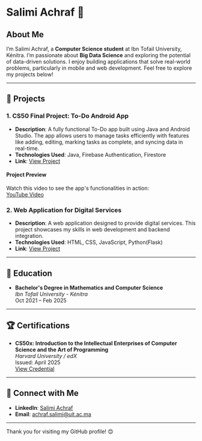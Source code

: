 # Salimi Achraf 🚀

## About Me
I’m Salimi Achraf, a **Computer Science student** at Ibn Tofail University, Kénitra. I’m passionate about **Big Data Science** and exploring the potential of data-driven solutions.
I enjoy building applications that solve real-world problems, particularly in mobile and web development. Feel free to explore my projects below!

---

## 🌟 Projects

### 1. **CS50 Final Project: To-Do Android App**
- **Description**: A fully functional To-Do app built using Java and Android Studio. The app allows users to manage tasks efficiently with features like adding, editing, marking tasks as complete, and syncing data in real-time.
- **Technologies Used**: Java, Firebase Authentication, Firestore
- **Link**: [View Project](https://github.com/AchrafSL/EdiMyDar)

#### Project Preview
Watch this video to see the app's functionalities in action:  
[YouTube Video](https://www.youtube.com/watch?v=mfIrvP7T0NM)


### 2. **Web Application for Digital Services**
- **Description**: A web application designed to provide digital services. This project showcases my skills in web development and backend integration.
- **Technologies Used**: HTML, CSS, JavaScript, Python(Flask)
- **Link**: [View Project](https://github.com/AchrafSL/PFE-CODE)


---

## 📝 Education
- **Bachelor's Degree in Mathematics and Computer Science**  
  *Ibn Tofail University - Kénitra*  
  Oct 2021 – Feb 2025 

---

## 🏆 Certifications
- **CS50x: Introduction to the Intellectual Enterprises of Computer Science and the Art of Programming**  
  *Harvard University / edX*  
  Issued: April 2025  
  [View Credential](https://certificates.cs50.io/bf4b6e46-fec1-492e-aaed-d75bb59c30b5.pdf?size=letter)  

---

## 🤝 Connect with Me
- **LinkedIn**: [Salimi Achraf](https://www.linkedin.com/in/achraf-salimi-53b0b9229/)  
- **Email**: achraf.salimi@uit.ac.ma

---

Thank you for visiting my GitHub profile! 😊
